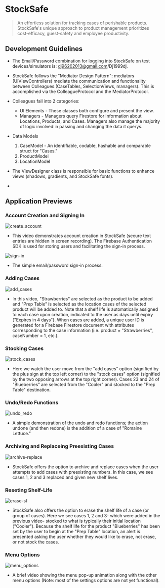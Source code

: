 # StockSafe
> An effortless solution for tracking cases of perishable products. StockSafe's unique approach to product management prioritizes cost-efficacy, guest-safety and employee productivity.

## Development Guidelines
* The Email/Password combination for logging into StockSafe on test devices/simulators is: dj96202013@gmail.com/Dj1999dj.
* StockSafe follows the "Mediator Design Pattern": mediators (UIViewControllers) mediate the communication and functionality between Colleagues (CaseTables, SelectionViews, managers). This is accomplished via the ColleagueProtocol and the MediatorProtocol.
* Colleagues fall into 2 categories:
  * UI Elements - These classes both configure and present the view.
  * Managers - Managers query Firestore for information about Locations, Products, and Cases. Managers also manage the majority of logic involved in passing and changing the data it querys.

* Data Models
  1. CaseModel - An identifiable, codable, hashable and comparable struct for "Cases." 
  2. ProductModel
  3. LocationModel 
* The ViewDesigner class is responsible for basic functions to enhance views (shadows, gradients, and StockSafe fonts).
* 

## Application Previews
 
### Account Creation and Signing In

![create_account](https://user-images.githubusercontent.com/54407429/165985156-29064b6e-d699-4657-8450-f10f6cb753e4.gif)
* This video demonstrates account creation in StockSafe (secure text entries are hidden in screen recording). The Firebase Authentication SDK is used for storing users and facilitating the sign-in process.

![sign-in](https://user-images.githubusercontent.com/54407429/165985202-10e89706-2632-4356-aee2-6ab40e60a245.gif)
* The simple email/password sign-in process.


### Adding Cases

![add_cases](https://user-images.githubusercontent.com/54407429/165985287-b463f40a-29e5-463c-a74f-e4031f5c9992.gif)
* In this video, "Strawberries" are selected as the product to be added and "Prep Table" is selected as the location cases of the selected product will be added to. Note that a shelf life is automatically assigned to each case upon creation, indicated to the user as days until expiry ("Expires in 4 days"). When cases are added, a unique user ID is generated for a  Firebase Firestore document with attributes corresponding to the case information (i.e. product = "Strawberries", caseNumber = 1, etc.).


### Stocking Cases

![stock_cases](https://user-images.githubusercontent.com/54407429/165985338-f2cda3a2-8d15-42fa-ab81-858c5d03fd7b.gif)
* Here we watch the user move from the "add cases" option (signified by the plus sign at the top left corner) to the "stock cases" option (signified by the two opposing arrows at the top right corner). Cases 23 and 24 of "Blueberries" are selected from the "Cooler" and stocked to the "Prep Table" destination.


### Undo/Redo Functions

![undo_redo](https://user-images.githubusercontent.com/54407429/165985419-8cc4563e-57e4-43cb-82b6-a0173289d392.gif)
* A simple demonstration of the undo and redo functions; the action undone (and then redone) is the addition of a case of "Romaine Lettuce."


### Archiving and Replaceing Preexisting Cases

![archive-replace](https://user-images.githubusercontent.com/54407429/165985506-1bacaf3d-e3ea-4dca-9a51-11a08356486b.gif)
* StockSafe offers the option to archive and replace cases when the user attempts to add cases with preexisting numbers. In this case, we see cases 1, 2 and 3 replaced and given new shelf lives.


### Reseting Shelf-Life

![erase-sl](https://user-images.githubusercontent.com/54407429/165985625-152ead4f-9e07-4bca-b7a9-83bc5623a655.gif)
* StockSafe also offers the option to erase the shelf life of a case (or group of cases). Here we see cases 1, 2 and 3- which were added in the previous video- stocked to what is typically their initial location ("Cooler"). Because the shelf life for the product "Blueberries" has been set by the user to begin at the "Prep Table" location, an alert is presented asking the user whether they would like to erase, not erase, or not stock the cases.


### Menu Options

![menu_options](https://user-images.githubusercontent.com/54407429/166000533-81d61d13-7ccd-43ae-8a4e-8b1bba55b31f.gif)
* A brief video showing the menu pop-up animation along with the other menu options (Note: most of the settings options are not yet functional).

